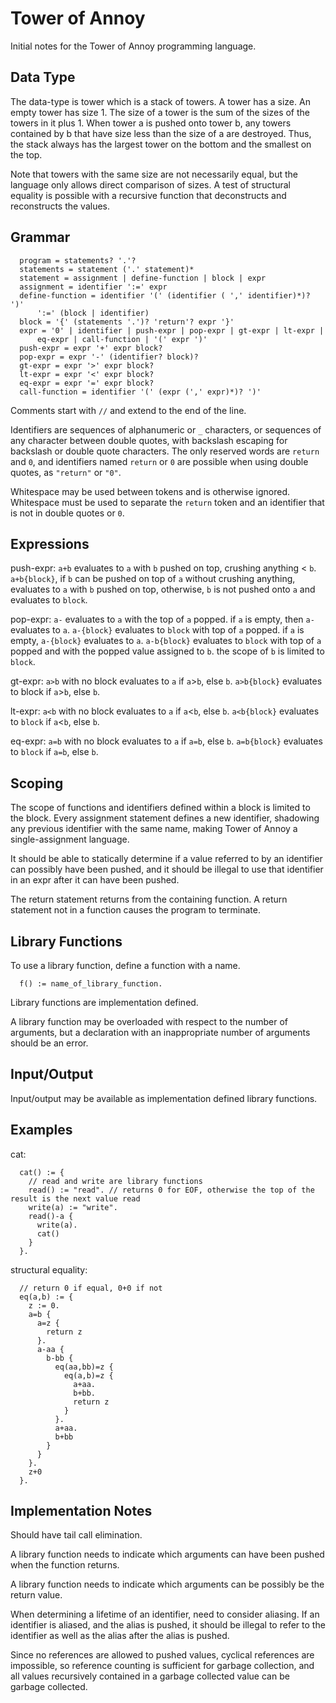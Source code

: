 Tower of Annoy
==============
Initial notes for the Tower of Annoy programming language.

Data Type
---------
The data-type is tower which is a stack of towers.  A tower has a
size.  An empty tower has size 1.  The size of a tower is the sum of
the sizes of the towers in it plus 1.  When tower a is pushed onto
tower b, any towers contained by b that have size less than the size
of a are destroyed.  Thus, the stack always has the largest tower on
the bottom and the smallest on the top.

Note that towers with the same size are not necessarily equal, but the
language only allows direct comparison of sizes.  A test of structural
equality is possible with a recursive function that deconstructs and
reconstructs the values.

Grammar
-------
```
  program = statements? '.'?
  statements = statement ('.' statement)*
  statement = assignment | define-function | block | expr
  assignment = identifier ':=' expr
  define-function = identifier '(' (identifier ( ',' identifier)*)? ')'
      ':=' (block | identifier)
  block = '{' (statements '.')? 'return'? expr '}'
  expr = '0' | identifier | push-expr | pop-expr | gt-expr | lt-expr |
      eq-expr | call-function | '(' expr ')'
  push-expr = expr '+' expr block?
  pop-expr = expr '-' (identifier? block)?
  gt-expr = expr '>' expr block?
  lt-expr = expr '<' expr block?
  eq-expr = expr '=' expr block?
  call-function = identifier '(' (expr (',' expr)*)? ')'
```

Comments start with `//` and extend to the end of the line.

Identifiers are sequences of alphanumeric or `_` characters, or
sequences of any character between double quotes, with backslash
escaping for backslash or double quote characters.  The only reserved
words are `return` and `0`, and identifiers named `return` or `0` are
possible when using double quotes, as `"return"` or `"0"`.

Whitespace may be used between tokens and is otherwise ignored.
Whitespace must be used to separate the `return` token and an
identifier that is not in double quotes or `0`.

Expressions
-----------
push-expr: `a+b` evaluates to `a` with `b` pushed on top, crushing
anything < `b`.  `a+b{block}`, if `b` can be pushed on top of `a`
without crushing anything, evaluates to `a` with `b` pushed on top,
otherwise, `b` is not pushed onto `a` and evaluates to `block`.

pop-expr: `a-` evaluates to `a` with the top of `a` popped.  if `a` is
empty, then `a-` evaluates to `a`.  `a-{block}` evaluates to `block`
with top of `a` popped.  if `a` is empty, `a-{block}` evaluates to
`a`.  `a-b{block}` evaluates to `block` with top of `a` popped and
with the popped value assigned to `b`.  the scope of `b` is limited to
`block`.

gt-expr: `a>b` with no block evaluates to `a` if `a`>`b`, else `b`.
`a>b{block}` evaluates to block if `a`>`b`, else `b`.

lt-expr: `a<b` with no block evaluates to `a` if `a`<`b`, else `b`.
`a<b{block}` evaluates to `block` if `a`<`b`, else `b`.

eq-expr: `a=b` with no block evaluates to `a` if `a=b`, else `b`.
`a=b{block}` evaluates to `block` if `a=b`, else `b`.

Scoping
-------
The scope of functions and identifiers defined within a block is
limited to the block.  Every assignment statement defines a new
identifier, shadowing any previous identifier with the same name,
making Tower of Annoy a single-assignment language.

It should be able to statically determine if a value referred to by an
identifier can possibly have been pushed, and it should be illegal to
use that identifier in an expr after it can have been pushed.

The return statement returns from the containing function.  A return
statement not in a function causes the program to terminate.

Library Functions
-----------------
To use a library function, define a function with a name.
```
  f() := name_of_library_function.
```
Library functions are implementation defined.

A library function may be overloaded with respect to the number of
arguments, but a declaration with an inappropriate number of arguments
should be an error.

Input/Output
------------
Input/output may be available as implementation defined library
functions.

Examples
--------
cat:
```
  cat() := {
    // read and write are library functions
    read() := "read". // returns 0 for EOF, otherwise the top of the result is the next value read
    write(a) := "write".
    read()-a {
      write(a).
      cat()
    }
  }.
```
structural equality:
```
  // return 0 if equal, 0+0 if not
  eq(a,b) := {
    z := 0.
    a=b {
      a=z {
        return z
      }.
      a-aa {
        b-bb {
          eq(aa,bb)=z {
            eq(a,b)=z {
              a+aa.
              b+bb.
              return z
            }
          }.
          a+aa.
          b+bb
        }
      }
    }.
    z+0
  }.
```
Implementation Notes
--------------------
Should have tail call elimination.

A library function needs to indicate which arguments can have been
pushed when the function returns.

A library function needs to indicate which arguments can be possibly
be the return value.

When determining a lifetime of an identifier, need to consider
aliasing.  If an identifier is aliased, and the alias is pushed, it
should be illegal to refer to the identifier as well as the alias
after the alias is pushed.

Since no references are allowed to pushed values, cyclical references
are impossible, so reference counting is sufficient for garbage
collection, and all values recursively contained in a garbage
collected value can be garbage collected.
